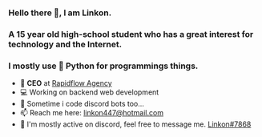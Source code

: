 ### Hello there 👋, I am Linkon. 
### A 15 year old high-school student who has a great interest for technology and the Internet.
### I mostly use 🐍 Python for programmings things.


- 💼 **CEO** at [Rapidflow Agency](https://rapidflowagency.com)
- 💻 Working on backend web development
- 🤖 Sometime i code discord bots too...
- 📫 Reach me here: linkon447@hotmail.com
- 👋 I'm mostly active on discord, feel free to message me. [Linkon#7868](https://discord.com/users)


